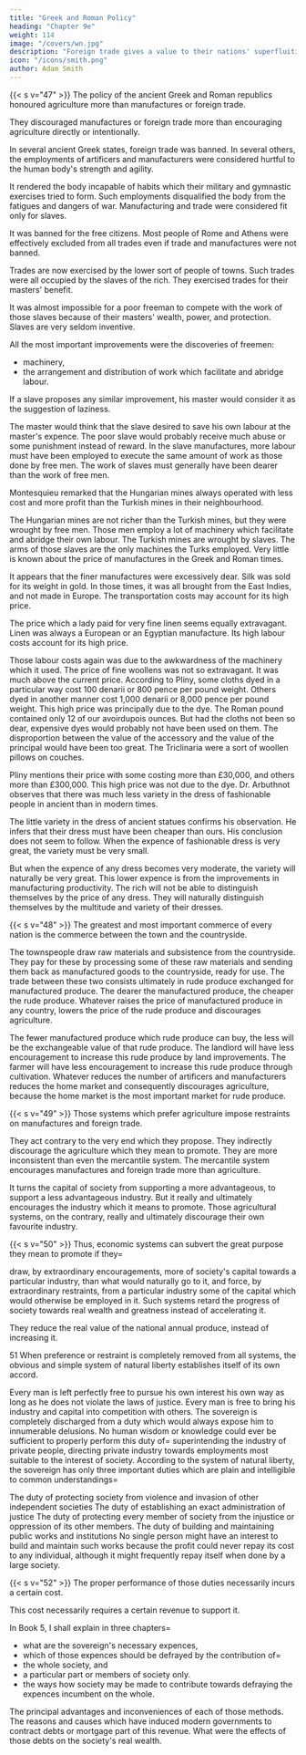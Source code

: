 ```yaml
---
title: "Greek and Roman Policy"
heading: "Chapter 9e"
weight: 114
image: "/covers/wn.jpg"
description: "Foreign trade gives a value to their nations' superfluities by exchanging them for something else to satisfy their wants"
icon: "/icons/smith.png"
author: Adam Smith
---
```





{{< s v="47" >}} The policy of the ancient Greek and Roman republics honoured agriculture more than manufactures or foreign trade.

They discouraged manufactures or foreign trade more than encouraging agriculture directly or intentionally.

In several ancient Greek states, foreign trade was banned.
In several others, the employments of artificers and manufacturers were considered hurtful to the human body's strength and agility.

It rendered the body incapable of habits which their military and gymnastic exercises tried to form.
Such employments disqualified the body from the fatigues and dangers of war.
Manufacturing and trade were considered fit only for slaves.

It was banned for the free citizens.
Most people of Rome and Athens were effectively excluded from all trades even if trade and manufactures were not banned.

Trades are now exercised by the lower sort of people of towns.
Such trades were all occupied by the slaves of the rich.
They exercised trades for their masters' benefit.

It was almost impossible for a poor freeman to compete with the work of those slaves because of their masters' wealth, power, and protection.
Slaves are very seldom inventive.

All the most important improvements were the discoveries of freemen:
- machinery,
- the arrangement and distribution of work which facilitate and abridge labour.

If a slave proposes any similar improvement, his master would consider it as the suggestion of laziness.

The master would think that the slave desired to save his own labour at the master's expence.
The poor slave would probably receive much abuse or some punishment instead of reward.
In the slave manufactures, more labour must have been employed to execute the same amount of work as those done by free men.
The work of slaves must generally have been dearer than the work of free men.

Montesquieu remarked that the Hungarian mines always operated with less cost and more profit than the Turkish mines in their neighbourhood.

The Hungarian mines are not richer than the Turkish mines, but they were wrought by free men.
Those men employ a lot of machinery which facilitate and abridge their own labour.
The Turkish mines are wrought by slaves.
The arms of those slaves are the only machines the Turks employed.
Very little is known about the price of manufactures in the Greek and Roman times.

It appears that the finer manufactures were excessively dear.
Silk was sold for its weight in gold.
In those times, it was all brought from the East Indies, and not made in Europe.
The transportation costs may account for its high price.

The price which a lady paid for very fine linen seems equally extravagant.
Linen was always a European or an Egyptian manufacture.
Its high labour costs account for its high price.

Those labour costs again was due to the awkwardness of the machinery which it used.
The price of fine woollens was not so extravagant.
It was much above the current price.
According to Pliny, some cloths dyed in a particular way cost 100 denarii or 800 pence per pound weight.
Others dyed in another manner cost 1,000 denarii or 8,000 pence per pound weight.
This high price was principally due to the dye.
The Roman pound contained only 12 of our avoirdupois ounces.
But had the cloths not been so dear, expensive dyes would probably not have been used on them.
The disproportion between the value of the accessory and the value of the principal would have been too great.
The Triclinaria were a sort of woollen pillows on couches.

Pliny mentions their price with some costing more than £30,000, and others more than £300,000.
This high price was not due to the dye.
Dr. Arbuthnot observes that there was much less variety in the dress of fashionable people in ancient than in modern times.

The little variety in the dress of ancient statues confirms his observation.
He infers that their dress must have been cheaper than ours.
His conclusion does not seem to follow.
When the expence of fashionable dress is very great, the variety must be very small.

But when the expence of any dress becomes very moderate, the variety will naturally be very great.
This lower expence is from the improvements in manufacturing productivity.
The rich will not be able to distinguish themselves by the price of any dress.
They will naturally distinguish themselves by the multitude and variety of their dresses.




{{< s v="48" >}} The greatest and most important commerce of every nation is the commerce between the town and the countryside.

The townspeople draw raw materials and subsistence from the countryside.
They pay for these by processing some of these raw materials and sending them back as manufactured goods to the countryside, ready for use.
The trade between these two consists ultimately in rude produce exchanged for manufactured produce.
The dearer the manufactured produce, the cheaper the rude produce.
Whatever raises the price of manufactured produce in any country, lowers the price of the rude produce and discourages agriculture.

The fewer manufactured produce which rude produce can buy, the less will be the exchangeable value of that rude produce.
The landlord will have less encouragement to increase this rude produce by land improvements.
The farmer will have less encouragement to increase this rude produce through cultivation.
Whatever reduces the number of artificers and manufacturers reduces the home market and consequently discourages agriculture, because the home market is the most important market for rude produce.

{{< s v="49" >}} Those systems which prefer agriculture impose restraints on manufactures and foreign trade.

They act contrary to the very end which they propose.
They indirectly discourage the agriculture which they mean to promote.
They are more inconsistent than even the mercantile system.
The mercantile system encourages manufactures and foreign trade more than agriculture.

It turns the capital of society from supporting a more advantageous, to support a less advantageous industry.
But it really and ultimately encourages the industry which it means to promote.
Those agricultural systems, on the contrary, really and ultimately discourage their own favourite industry.


{{< s v="50" >}} Thus, economic systems can subvert the great purpose they mean to promote if they= 

draw, by extraordinary encouragements, more of society's capital towards a particular industry, than what would naturally go to it, and
force, by extraordinary restraints, from a particular industry some of the capital which would otherwise be employed in it.
Such systems retard the progress of society towards real wealth and greatness instead of accelerating it.

They reduce the real value of the national annual produce, instead of increasing it.

51 When preference or restraint is completely removed from all systems, the obvious and simple system of natural liberty establishes itself of its own accord.

Every man is left perfectly free to pursue his own interest his own way as long as he does not violate the laws of justice.
Every man is free to bring his industry and capital into competition with others.
The sovereign is completely discharged from a duty which would always expose him to innumerable delusions.
No human wisdom or knowledge could ever be sufficient to properly perform this duty of= 
superintending the industry of private people,
directing private industry towards employments most suitable to the interest of society.
According to the system of natural liberty, the sovereign has only three important duties which are plain and intelligible to common understandings= 

The duty of protecting society from violence and invasion of other independent societies
The duty of establishing an exact administration of justice
The duty of protecting every member of society from the injustice or oppression of its other members.
The duty of building and maintaining public works and institutions
No single person might have an interest to build and maintain such works because the profit could never repay its cost to any individual, although it might frequently repay itself when done by a large society.

{{< s v="52" >}} The proper performance of those duties necessarily incurs a certain cost.

This cost necessarily requires a certain revenue to support it.

In Book 5, I shall explain in three chapters= 
- what are the sovereign's necessary expences,
- which of those expences should be defrayed by the contribution of= 
- the whole society, and
- a particular part or members of society only.
- the ways how society may be made to contribute towards defraying the expences incumbent on the whole.

The principal advantages and inconveniences of each of those methods.
The reasons and causes which have induced modern governments to contract debts or mortgage part of this revenue.
What were the effects of those debts on the society's real wealth.